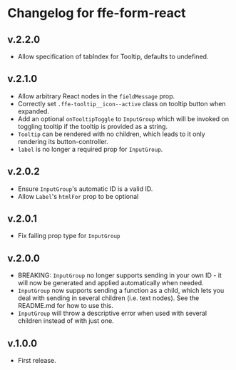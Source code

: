 # Changelog for ffe-form-react

## v.2.2.0

* Allow specification of tabIndex for Tooltip, defaults to undefined.

## v.2.1.0

* Allow arbitrary React nodes in the `fieldMessage` prop.
* Correctly set `.ffe-tooltip__icon--active` class on tooltip button when expanded.
* Add an optional `onTooltipToggle` to `InputGroup` which will be invoked on toggling tooltip if the tooltip is
  provided as a string.
* `Tooltip` can be rendered with no children, which leads to it only rendering its button-controller.
* `label` is no longer a required prop for `InputGroup`.

## v.2.0.2

* Ensure `InputGroup`'s automatic ID is a valid ID.
* Allow `Label`'s `htmlFor` prop to be optional

## v.2.0.1

* Fix failing prop type for `InputGroup`

## v.2.0.0

* BREAKING: `InputGroup` no longer supports sending in your own ID - it will now be generated
  and applied automatically when needed.
* `InputGroup` now supports sending a function as a child, which lets you deal with sending in
  several children (i.e. text nodes). See the README.md for how to use this.
* `InputGroup` will throw a descriptive error when used with several children instead of
  with just one.

## v.1.0.0

* First release.
